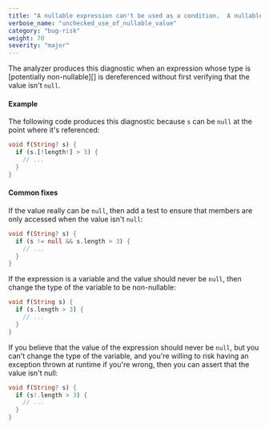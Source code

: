 ```yaml
---
title: "A nullable expression can't be used as a condition.  A nullable expression can't be used as an iterator in a for-in loop.  A nullable expression can't be used in a spread.  A nullable expression can't be used in a yield-each statement.  The function can't be unconditionally invoked because it can be 'null'.  The method '{0}' can't be unconditionally invoked because the receiver can be 'null'.  The operator '{0}' can't be unconditionally invoked because the receiver can be 'null'.  The property '{0}' can't be unconditionally accessed because the receiver can be 'null'"
verbose_name: "unchecked_use_of_nullable_value"
category: "bug-risk"
weight: 70
severity: "major"
---
```

The analyzer produces this diagnostic when an expression whose type is
[potentially non-nullable][] is dereferenced without first verifying that
the value isn't `null`.

#### Example

The following code produces this diagnostic because `s` can be `null` at
the point where it's referenced:

```dart
void f(String? s) {
  if (s.[!length!] > 3) {
    // ...
  }
}
```

#### Common fixes

If the value really can be `null`, then add a test to ensure that members
are only accessed when the value isn't `null`:

```dart
void f(String? s) {
  if (s != null && s.length > 3) {
    // ...
  }
}
```

If the expression is a variable and the value should never be `null`, then
change the type of the variable to be non-nullable:

```dart
void f(String s) {
  if (s.length > 3) {
    // ...
  }
}
```

If you believe that the value of the expression should never be `null`, but
you can't change the type of the variable, and you're willing to risk
having an exception thrown at runtime if you're wrong, then you can assert
that the value isn't null:

```dart
void f(String? s) {
  if (s!.length > 3) {
    // ...
  }
}
```

